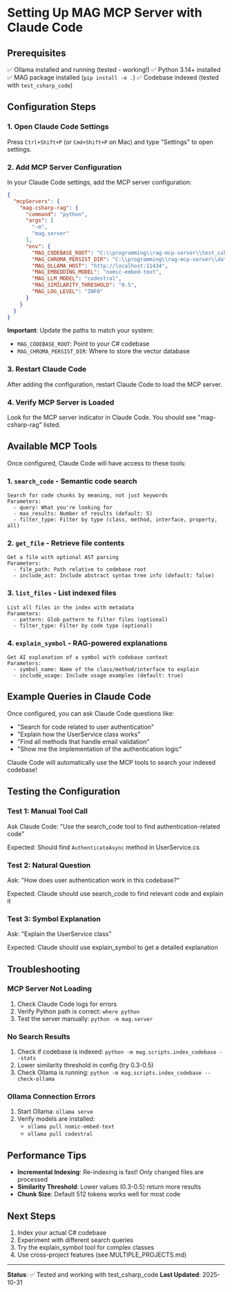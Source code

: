 # Setting Up MAG MCP Server with Claude Code

## Prerequisites

✅ Ollama installed and running (tested - working!)
✅ Python 3.14+ installed
✅ MAG package installed (`pip install -e .`)
✅ Codebase indexed (tested with `test_csharp_code`)

## Configuration Steps

### 1. Open Claude Code Settings

Press `Ctrl+Shift+P` (or `Cmd+Shift+P` on Mac) and type "Settings" to open settings.

### 2. Add MCP Server Configuration

In your Claude Code settings, add the MCP server configuration:

```json
{
  "mcpServers": {
    "mag-csharp-rag": {
      "command": "python",
      "args": [
        "-m",
        "mag.server"
      ],
      "env": {
        "MAG_CODEBASE_ROOT": "C:\\programming\\rag-mcp-server\\test_csharp_code",
        "MAG_CHROMA_PERSIST_DIR": "C:\\programming\\rag-mcp-server\\data\\chroma",
        "MAG_OLLAMA_HOST": "http://localhost:11434",
        "MAG_EMBEDDING_MODEL": "nomic-embed-text",
        "MAG_LLM_MODEL": "codestral",
        "MAG_SIMILARITY_THRESHOLD": "0.5",
        "MAG_LOG_LEVEL": "INFO"
      }
    }
  }
}
```

**Important**: Update the paths to match your system:
- `MAG_CODEBASE_ROOT`: Point to your C# codebase
- `MAG_CHROMA_PERSIST_DIR`: Where to store the vector database

### 3. Restart Claude Code

After adding the configuration, restart Claude Code to load the MCP server.

### 4. Verify MCP Server is Loaded

Look for the MCP server indicator in Claude Code. You should see "mag-csharp-rag" listed.

## Available MCP Tools

Once configured, Claude Code will have access to these tools:

### 1. `search_code` - Semantic code search
```
Search for code chunks by meaning, not just keywords
Parameters:
  - query: What you're looking for
  - max_results: Number of results (default: 5)
  - filter_type: Filter by type (class, method, interface, property, all)
```

### 2. `get_file` - Retrieve file contents
```
Get a file with optional AST parsing
Parameters:
  - file_path: Path relative to codebase root
  - include_ast: Include abstract syntax tree info (default: false)
```

### 3. `list_files` - List indexed files
```
List all files in the index with metadata
Parameters:
  - pattern: Glob pattern to filter files (optional)
  - filter_type: Filter by code type (optional)
```

### 4. `explain_symbol` - RAG-powered explanations
```
Get AI explanation of a symbol with codebase context
Parameters:
  - symbol_name: Name of the class/method/interface to explain
  - include_usage: Include usage examples (default: true)
```

## Example Queries in Claude Code

Once configured, you can ask Claude Code questions like:

- "Search for code related to user authentication"
- "Explain how the UserService class works"
- "Find all methods that handle email validation"
- "Show me the implementation of the authentication logic"

Claude Code will automatically use the MCP tools to search your indexed codebase!

## Testing the Configuration

### Test 1: Manual Tool Call

Ask Claude Code: "Use the search_code tool to find authentication-related code"

Expected: Should find `AuthenticateAsync` method in UserService.cs

### Test 2: Natural Question

Ask: "How does user authentication work in this codebase?"

Expected: Claude should use search_code to find relevant code and explain it

### Test 3: Symbol Explanation

Ask: "Explain the UserService class"

Expected: Claude should use explain_symbol to get a detailed explanation

## Troubleshooting

### MCP Server Not Loading

1. Check Claude Code logs for errors
2. Verify Python path is correct: `where python`
3. Test the server manually: `python -m mag.server`

### No Search Results

1. Check if codebase is indexed: `python -m mag.scripts.index_codebase --stats`
2. Lower similarity threshold in config (try 0.3-0.5)
3. Check Ollama is running: `python -m mag.scripts.index_codebase --check-ollama`

### Ollama Connection Errors

1. Start Ollama: `ollama serve`
2. Verify models are installed:
   - `ollama pull nomic-embed-text`
   - `ollama pull codestral`

## Performance Tips

- **Incremental Indexing**: Re-indexing is fast! Only changed files are processed
- **Similarity Threshold**: Lower values (0.3-0.5) return more results
- **Chunk Size**: Default 512 tokens works well for most code

## Next Steps

1. Index your actual C# codebase
2. Experiment with different search queries
3. Try the explain_symbol tool for complex classes
4. Use cross-project features (see MULTIPLE_PROJECTS.md)

---

**Status**: ✅ Tested and working with test_csharp_code
**Last Updated**: 2025-10-31
